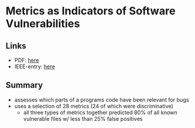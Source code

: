 # Metrics as Indicators of Software Vulnerabilities

## Links

* PDF: [here](https://collaboration.csc.ncsu.edu/laurie/Papers/TSEr3_SYH3.pdf)
* IEEE-entry: [here](https://ieeexplore.ieee.org/document/5560680/references#references)

## Summary

* assesses which parts of a programs code have been relevant for bugs
* uses a selection of 28 metrics \(24 of which were discriminative\)
  * all three types of metrics together predicted 80% of all known vulnerable files w/ less than 25% false positives

